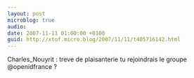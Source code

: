 ```yaml
---
layout: post
microblog: true
audio: 
date: 2007-11-11 01:00:00 +0100
guid: http://xtof.micro.blog/2007/11/11/t405716142.html
---
```

Charles_Nouyrit : treve de plaisanterie tu rejoindrais le groupe @openidfrance ?
